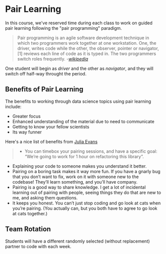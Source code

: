 # Pair Learning

In this course, we've reserved time during each class to work on guided pair learning following the "pair programming" paradigm.  

> Pair programming is an agile software development technique in which two programmers work together at one workstation. One, the driver, writes code while the other, the observer, pointer or navigator,[1] reviews each line of code as it is typed in. The two programmers switch roles frequently. _-[wikipedia](http://en.wikipedia.org/wiki/Pair_programming)_

One student will begin as _driver_ and the other as _navigator_, and they will switch off half-way throught the period.

## Benefits of Pair Learning
The benefits to working through data science topics using pair learning include:
* Greater focus
* Enhanced understanding of the material due to need to communicate 
* Getting to know your fellow scientists
* Its way funner

Here's a nice list of benefits from [Julia Evans](http://jvns.ca/)
>* You can timebox your pairing sessions, and have a specific goal: “We’re going to work for 1 hour on refactoring this library”.
* Explaining your code to someone makes you understand it better.
* Pairing on a boring task makes it way more fun. If you have a gnarly bug that you don’t want to fix, work on it with someone new to the codebase! They’ll learn something, and you’ll have company.
* Pairing is a good way to share knowledge. I get a lot of incidental learning out of pairing with people, seeing things they do that are new to me, and asking them questions.
* It keeps you honest. You can’t just stop coding and go look at cats when you’re pairing. (You actually can, but you both have to agree to go look at cats together.)

## Team Rotation
Students will have a different randomly selected (without replacement) partner to code with each week.

